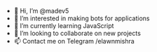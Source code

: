 - 👋 Hi, I’m @madev5
- 👀 I’m interested in making bots for applications
- 🌱 I’m currently learning JavaScript
- 💞️ I’m looking to collaborate on new projects
- 📫 Contact me on Telegram /elawnmishra

<!---
madev5/madev5 is a ✨ special ✨ repository because its `README.md` (this file) appears on your GitHub profile.
You can click the Preview link to take a look at your changes.
--->
